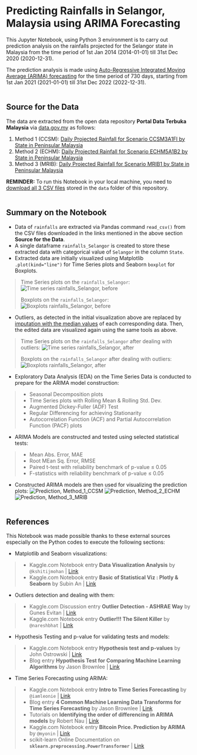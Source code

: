 # Predicting Rainfalls in Selangor, Malaysia using ARIMA Forecasting
This Jupyter Notebook, using Python 3 environment is to carry out prediction analysis on the rainfalls projected for the Selangor state in Malaysia from the time period of 1st Jan 2014 (2014-01-01) till 31st Dec 2020 (2020-12-31).

The prediction analysis is made using <ins>Auto-Regressive Integrated Moving Average (ARIMA) forecasting</ins> for the time period of 730 days, starting from 1st Jan 2021 (2021-01-01) till 31st Dec 2022 (2022-12-31).
<br><br>

## Source for the Data
The data are extracted from the open data repository <b>Portal Data Terbuka Malaysia</b> via [data.gov.my](https://www.data.gov.my) as follows:
1. Method 1 (CCSM): [Daily Projected Rainfall for Scenario CCSM3A1FI by State in Peninsular Malaysia](https://www.data.gov.my/data/ms_MY/dataset/daily-projected-rainfall-for-scenario-ccsm3a1fi-by-state-in-peninsular-malaysia)
2. Method 2 (ECHM): [Daily Projected Rainfall for Scenario ECHM5A1B2 by State in Peninsular Malaysia](https://www.data.gov.my/data/ms_MY/dataset/daily-projected-rainfall-for-scenario-echm5a1b2-by-state-in-peninsular-malaysia)
3. Method 3 (MRIB): [Daily Projected Rainfall for Scenario MRIB1 by State in Peninsular Malaysia](https://www.data.gov.my/data/ms_MY/dataset/daily-projected-rainfall-for-scenario-mrib1-by-state-in-peninsular-malaysia)

<b>REMINDER:</b> To run this Notebook in your local machine, you need to <ins>download all 3 CSV files</ins> stored in the `data` folder of this repository.
<br><br>

## Summary on the Notebook
- Data of `rainfalls` are extracted via Pandas command `read_csv()` from the CSV files downloaded in the links mentioned in the above section <b>Source for the Data</b>.
- A single dataframe `rainfalls_Selangor` is created to store these extracted data with categorical value of `Selangor` in the column `State`.
- Extracted data are initially visualized using Matplotlib `.plot(kind="line")` for Time Series plots and Seaborn `boxplot` for Boxplots.
> Time Series plots on the `rainfalls_Selangor`:
![Time series `rainfalls_Selangor`, before](images/Time_Series_Rainfalls_Selangor_before.png?raw=true)
> 
> Boxplots on the `rainfalls_Selangor`:
![Boxplots `rainfalls_Selangor`, before](images/Boxplot_Rainfalls_Selangor_before.png?raw=true)
- Outliers, as detected in the initial visualization above are replaced by <ins>imputation with the median values</ins> of each corresponding data. Then, the edited data are visualized again using the same tools as above.
> Time Series plots on the `rainfalls_Selangor` after dealing with outliers:
![Time series `rainfalls_Selangor`, after](images/Time_Series_Rainfalls_Selangor_after.png?raw=true)
> 
> Boxplots on the `rainfalls_Selangor` after dealing with outliers:
![Boxplots `rainfalls_Selangor`, after](images/Boxplot_Rainfalls_Selangor_after.png?raw=true)
- Exploratory Data Analysis (EDA) on the Time Series Data is conducted to prepare for the ARIMA model construction:
> - Seasonal Decomposition plots
> - Time Series plots with Rolling Mean & Rolling Std. Dev.
> - Augmented Dickey-Fuller (ADF) Test
> - Regular Differencing for achieving Stationarity
> - Autocorrelation Function (ACF) and Partial Autocorrelation Function (PACF) plots
- ARIMA Models are constructed and tested using selected statistical tests:
> - Mean Abs. Error, MAE
> - Root MEan Sq. Error, RMSE
> - Paired t-test with reliability benchmark of p-value &le; 0.05
> - F-statistics with reliability benchmark of p-value &le; 0.05
- Constructed ARIMA models are then used for visualizing the prediction plots:
![Prediction, Method_1_CCSM](images/Predicted_Rainfalls_Selangor_Method_1_CCSM.png?raw=true)
![Prediction, Method_2_ECHM](images/Predicted_Rainfalls_Selangor_Method_2_ECHM.png?raw=true)
![Prediction, Method_3_MRIB](images/Predicted_Rainfalls_Selangor_Method_3_MRIB.png?raw=true)
<br><br>


## References
This Notebook was made possible thanks to these external sources especially on the Python codes to execute the following sections:

- Matplotlib and Seaborn visualizations:
> - Kaggle.com Notebook entry <b>Data Visualization Analysis</b> by `@kshitijmohan` | [Link](https://www.kaggle.com/kshitijmohan/data-visualization-analysis)
> - Kaggle.com Notebook entry <b>Basic of Statistical Viz : Plotly & Seaborn</b> by Subin An | [Link](https://www.kaggle.com/subinium/basic-of-statistical-viz-plotly-seaborn)

- Outliers detection and dealing with them:
> - Kaggle.com Discussion entry <b>Outlier Detection - ASHRAE Way</b> by Gunes Evitan | [Link](https://www.kaggle.com/c/ashrae-energy-prediction/discussion/122471)
> - Kaggle.com Notebook entry <b>Outlier!!! The Silent Killer</b> by `@nareshbhat` | [Link](https://www.kaggle.com/nareshbhat/outlier-the-silent-killer)

- Hypothesis Testing and p-value for validating tests and models:
> - Kaggle.com Notebook entry <b>Hypothesis test and p-values</b> by John Ostrowski | [Link](https://www.kaggle.com/ostrowski/hypothesis-test-and-p-values)
> - Blog entry <b>Hypothesis Test for Comparing Machine Learning Algorithms</b> by Jason Brownlee | [Link](https://machinelearningmastery.com/hypothesis-test-for-comparing-machine-learning-algorithms/)

- Time Series Forecasting using ARIMA:
> - Kaggle.com Notebook entry <b>Intro to Time Series Forecasting</b> by `@iamleonie` | [Link](https://www.kaggle.com/iamleonie/intro-to-time-series-forecasting)
> - Blog entry <b>4 Common Machine Learning Data Transforms for Time Series Forecasting</b> by Jason Brownlee | [Link](https://machinelearningmastery.com/machine-learning-data-transforms-for-time-series-forecasting/)
> - Tutorials on <b>Identifying the order of differencing in ARIMA models</b> by Robert Nau | [Link](https://people.duke.edu/~rnau/411arim2.htm)
> - Kaggle.com Notebook entry <b>Bitcoin Price. Prediction by ARIMA</b> by `@myonin` | [Link](https://www.kaggle.com/myonin/bitcoin-price-prediction-by-arima)
> - scikit-learn Online Documentation on <b>`sklearn.preprocessing.PowerTransformer`</b> | [Link](https://scikit-learn.org/stable/modules/generated/sklearn.preprocessing.PowerTransformer.html)

